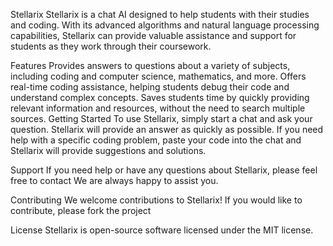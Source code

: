 Stellarix
Stellarix is a chat AI designed to help students with their studies and coding. With its advanced algorithms and natural language processing capabilities, Stellarix can provide valuable assistance and support for students as they work through their coursework.

Features
Provides answers to questions about a variety of subjects, including coding and computer science, mathematics, and more.
Offers real-time coding assistance, helping students debug their code and understand complex concepts.
Saves students time by quickly providing relevant information and resources, without the need to search multiple sources.
Getting Started
To use Stellarix, simply start a chat and ask your question. Stellarix will provide an answer as quickly as possible. If you need help with a specific coding problem, paste your code into the chat and Stellarix will provide suggestions and solutions.

Support
If you need help or have any questions about Stellarix, please feel free to contact We are always happy to assist you.

Contributing
We welcome contributions to Stellarix! If you would like to contribute, please fork the project

License
Stellarix is open-source software licensed under the MIT license.
